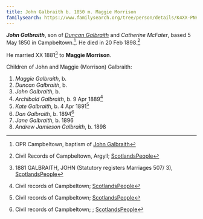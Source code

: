 ```yaml
---
title: John Galbraith b. 1850 m. Maggie Morrison
familysearch: https://www.familysearch.org/tree/person/details/K4XX-PNH
---
```

***John Galbraith***, son of *[Duncan Galbraith](galbreath-duncan-1815-mcfater.md)* and *Catherine McFater*, based 5 May 1850 in Campbeltown.[^birth].  He died in 20 Feb 1898.[^death]

He married XX 1881[^marriage] to **Maggie Morrison**.

Children of John and Maggie (Morrison) Galbraith:

1. *Maggie Galbraith*, b.
2. *Duncan Galbraith*, b.
3. *John Galbraith*, b.
4. *Archibald Galbraith*, b. 9 Apr 1889[^archibald-birth]
5. *Kate Galbraith*, b. 4 Apr 1891[^kate-birth]
6. *Dan Galbraith*, b. 1894[^dan-birth]
7. *Jane Galbraith*, b. 1896
8. *Andrew Jamieson Galbraith*, b. 1898

[^birth]: OPR Campbeltown, baptism of [John Galbraith](/sources/opr-campbeltown-births.md#1850-05-05-john-galbraith)

[^death]:  Civil Records of Campbeltown, Argyll; [ScotlandsPeople](https://www.scotlandspeople.gov.uk/view-image/nrs_stat_deaths/5028407)

[^marriage]: 1881 GALBRAITH, JOHN (Statutory registers Marriages 507/ 3), [ScotlandsPeople](https://www.scotlandspeople.gov.uk/view-image/nrs_stat_marriages/3386032)

[^archibald-birth]: Civil records of Campbeltown; [ScotlandsPeople](https://www.scotlandspeople.gov.uk/view-image/nrs_stat_births/42980643) 

[^kate-birth]: Civil records of Campbeltown; [ScotlandsPeople](https://www.scotlandspeople.gov.uk/view-image/nrs_stat_births/43281002)

[^dan-birth]: Civil records of Campbeltown; ; [ScotlandsPeople](https://www.scotlandspeople.gov.uk/view-image/nrs_stat_births/43648925) 
